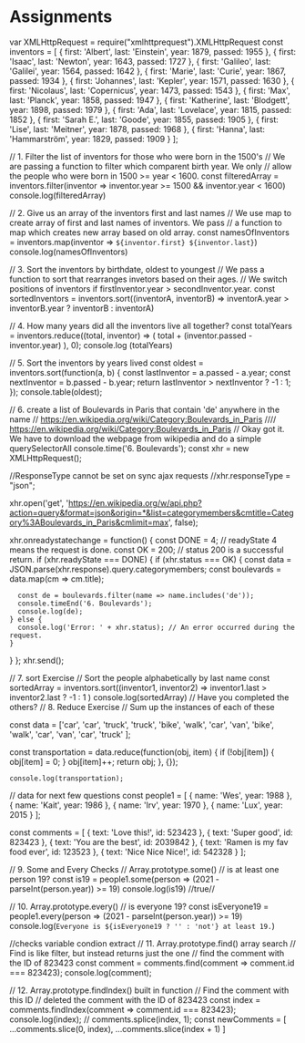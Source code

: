 # Assignments

var XMLHttpRequest = require("xmlhttprequest").XMLHttpRequest
const inventors = [
  { first: 'Albert', last: 'Einstein', year: 1879, passed: 1955 },
  { first: 'Isaac', last: 'Newton', year: 1643, passed: 1727 },
  { first: 'Galileo', last: 'Galilei', year: 1564, passed: 1642 },
  { first: 'Marie', last: 'Curie', year: 1867, passed: 1934 },
  { first: 'Johannes', last: 'Kepler', year: 1571, passed: 1630 },
  { first: 'Nicolaus', last: 'Copernicus', year: 1473, passed: 1543 },
  { first: 'Max', last: 'Planck', year: 1858, passed: 1947 },
  { first: 'Katherine', last: 'Blodgett', year: 1898, passed: 1979 },
  { first: 'Ada', last: 'Lovelace', year: 1815, passed: 1852 },
  { first: 'Sarah E.', last: 'Goode', year: 1855, passed: 1905 },
  { first: 'Lise', last: 'Meitner', year: 1878, passed: 1968 },
  { first: 'Hanna', last: 'Hammarström', year: 1829, passed: 1909 }
];



// 1. Filter the list of inventors for those who were born in the 1500's
// We are passing a function to filter which comparent birth year. We only
// allow the people who were born in 1500 >= year < 1600.
const filteredArray =  inventors.filter(inventor => inventor.year >= 1500 && inventor.year < 1600)
console.log(filteredArray) 

// 2. Give us an array of the inventors first and last names
// We use map to create array of first and last names of inventors. We pass
// a function to map which creates new array based on old array.
const namesOfInventors  
= inventors.map(inventor => `${inventor.first} ${inventor.last}`)
console.log(namesOfInventors)

// 3. Sort the inventors by birthdate, oldest to youngest
// We pass a function to sort that rearranges invetors based on their ages.
// We switch positions of inventors if firstInventor.year > secondInventor.year.
const sortedInventors = inventors.sort((inventorA, inventorB) => inventorA.year > inventorB.year ? inventorB : inventorA)

// 4. How many years did all the inventors live all together?
const totalYears = inventors.reduce((total, inventor) => (
  total + (inventor.passed - inventor.year)
), 0);
console.log (totalYears)

// 5. Sort the inventors by years lived
 const oldest = inventors.sort(function(a, b) {
      const lastInventor = a.passed - a.year;
      const nextInventor = b.passed - b.year;
      return lastInventor > nextInventor ? -1 : 1;
    });
    console.table(oldest);



// 6. create a list of Boulevards in Paris that contain 'de' anywhere in the name
// https://en.wikipedia.org/wiki/Category:Boulevards_in_Paris
//// https://en.wikipedia.org/wiki/Category:Boulevards_in_Paris
// Okay got it. We have to download the webpage from wikipedia and do a simple querySelectorAll
console.time('6. Boulevards');
const xhr = new XMLHttpRequest();

//ResponseType cannot be set on sync ajax requests
//xhr.responseType = "json";

xhr.open('get', 'https://en.wikipedia.org/w/api.php?action=query&format=json&origin=*&list=categorymembers&cmtitle=Category%3ABoulevards_in_Paris&cmlimit=max', false);

xhr.onreadystatechange = function() {
  const DONE = 4; // readyState 4 means the request is done.
  const OK = 200; // status 200 is a successful return.
  if (xhr.readyState === DONE) {
    if (xhr.status === OK) {
      const data = JSON.parse(xhr.response).query.categorymembers;
      const boulevards = data.map(cm => cm.title);

      const de = boulevards.filter(name => name.includes('de'));
      console.timeEnd('6. Boulevards');
      console.log(de);
    } else {
      console.log('Error: ' + xhr.status); // An error occurred during the request.
    }
  }
};
xhr.send();

// 7. sort Exercise
// Sort the people alphabetically by last name
const sortedArray = inventors.sort((inventor1, inventor2) => 
	inventor1.last > inventor2.last ? -1 : 1
)
console.log(sortedArray)
// Have you completed the others?
// 8. Reduce Exercise
// Sum up the instances of each of these

const data = ['car', 'car', 'truck', 'truck', 'bike', 'walk', 'car', 'van', 'bike', 'walk', 'car', 'van', 'car', 'truck' ];

const transportation = data.reduce(function(obj, item) {
      if (!obj[item]) {
        obj[item] = 0;
      }
      obj[item]++;
      return obj;
    }, {});

    console.log(transportation);


// data for next few questions
const people1 = [
  { name: 'Wes', year: 1988 },
  { name: 'Kait', year: 1986 },
  { name: 'Irv', year: 1970 },
  { name: 'Lux', year: 2015 }
];

const comments = [
  { text: 'Love this!', id: 523423 },
  { text: 'Super good', id: 823423 },
  { text: 'You are the best', id: 2039842 },
  { text: 'Ramen is my fav food ever', id: 123523 },
  { text: 'Nice Nice Nice!', id: 542328 }
];

// 9. Some and Every Checks
// Array.prototype.some() // is at least one person 19?
const is19 = people1.some(person => (2021 - parseInt(person.year)) >= 19)
console.log(is19) //true//

// 10. Array.prototype.every() // is everyone 19?
const isEveryone19 = people1.every(person => (2021 - parseInt(person.year)) >= 19)
console.log(`Everyone is ${isEveryone19 ? '' : 'not'} at least 19.`)

//checks variable condion extract 
// 11. Array.prototype.find() array search
// Find is like filter, but instead returns just the one
// find the comment with the ID of 823423
const comment = comments.find(comment => comment.id === 823423);
 console.log(comment);

// 12. Array.prototype.findIndex() built in function 
// Find the comment with this ID
// deleted the comment with the ID of 823423
const index = comments.findIndex(comment => comment.id === 823423);
    console.log(index);
   // comments.splice(index, 1);
    const newComments = [
      ...comments.slice(0, index),
      ...comments.slice(index + 1)
    ]
